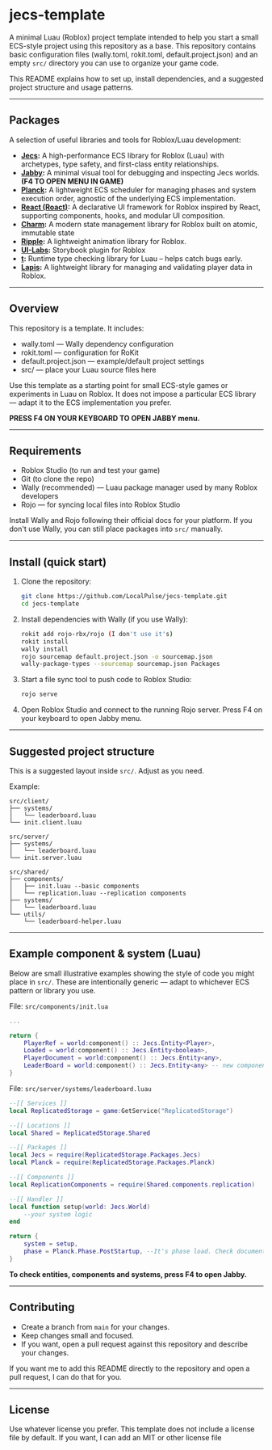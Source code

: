 # jecs-template
A minimal Luau (Roblox) project template intended to help you start a small ECS-style project using this repository as a base. This repository contains basic configuration files (wally.toml, rokit.toml, default.project.json) and an empty `src/` directory you can use to organize your game code.

This README explains how to set up, install dependencies, and a suggested project structure and usage patterns.

---

## Packages

A selection of useful libraries and tools for Roblox/Luau development:

- **[Jecs](https://ukendio.github.io/jecs/):** A high-performance ECS library for Roblox (Luau) with archetypes, type safety, and first-class entity relationships.
- **[Jabby](https://alicesaidhi.github.io/jabby/):** A minimal visual tool for debugging and inspecting Jecs worlds. **(F4 TO OPEN MENU IN GAME)**
- **[Planck](https://github.com/YetAnotherClown/planck):** A lightweight ECS scheduler for managing phases and system execution order, agnostic of the underlying ECS implementation.
- **[React (Roact)](https://roblox.github.io/roact-alignment/):** A declarative UI framework for Roblox inspired by React, supporting components, hooks, and modular UI composition.
- **[Charm](https://github.com/littensy/charm):** A modern state management library for Roblox built on atomic, immutable state
- **[Ripple](https://github.com/littensy/ripple):** A lightweight animation library for Roblox.
- **[UI-Labs](https://ui-labs.luau.page/):** Storybook plugin for Roblox
- **[t](https://github.com/osyrisrblx/t):** Runtime type checking library for Luau – helps catch bugs early.
- **[Lapis](https://github.com/nezuo/lapis):** A lightweight library for managing and validating player data in Roblox.


---

## Overview

This repository is a template. It includes:

- wally.toml — Wally dependency configuration
- rokit.toml — configuration for RoKit
- default.project.json — example/default project settings
- src/ — place your Luau source files here

Use this template as a starting point for small ECS-style games or experiments in Luau on Roblox. It does not impose a particular ECS library — adapt it to the ECS implementation you prefer.

**PRESS F4 ON YOUR KEYBOARD TO OPEN JABBY menu.**

---

## Requirements

- Roblox Studio (to run and test your game)
- Git (to clone the repo)
- Wally (recommended) — Luau package manager used by many Roblox developers
- Rojo — for syncing local files into Roblox Studio

Install Wally and Rojo following their official docs for your platform. If you don't use Wally, you can still place packages into `src/` manually.

---

## Install (quick start)

1. Clone the repository:
   ```bash
   git clone https://github.com/LocalPulse/jecs-template.git
   cd jecs-template
   ```

2. Install dependencies with Wally (if you use Wally):
   ```bash
   rokit add rojo-rbx/rojo (I don't use it's)
   rokit install
   wally install
   rojo sourcemap default.project.json -o sourcemap.json
   wally-package-types --sourcemap sourcemap.json Packages
   ```

3. Start a file sync tool to push code to Roblox Studio:
     ```bash
     rojo serve
     ```

4. Open Roblox Studio and connect to the running Rojo server. Press F4 on your keyboard to open Jabby menu.

---

## Suggested project structure

This is a suggested layout inside `src/`. Adjust as you need.

Example:
```
src/client/
├── systems/
│   └── leaderboard.luau
└── init.client.luau

src/server/
├── systems/
│   └── leaderboard.luau
└── init.server.luau

src/shared/
├── components/
│   ├── init.luau --basic components
│   └── replication.luau --replication components
├── systems/
│   └── leaderboard.luau
└── utils/
    └── leaderboard-helper.luau
```

---

## Example component & system (Luau)

Below are small illustrative examples showing the style of code you might place in `src/`. These are intentionally generic — adapt to whichever ECS pattern or library you use.

File: `src/components/init.lua`
```lua
...

return {
	PlayerRef = world:component() :: Jecs.Entity<Player>,
	Loaded = world:component() :: Jecs.Entity<boolean>,
	PlayerDocument = world:component() :: Jecs.Entity<any>,
  	LeaderBoard = world:component() :: Jecs.Entity<any> -- new component
}
```

File: `src/server/systems/leaderboard.luau`
```lua
--[[ Services ]]
local ReplicatedStorage = game:GetService("ReplicatedStorage")

--[[ Locations ]]
local Shared = ReplicatedStorage.Shared

--[[ Packages ]]
local Jecs = require(ReplicatedStorage.Packages.Jecs)
local Planck = require(ReplicatedStorage.Packages.Planck)

--[[ Components ]]
local ReplicationComponents = require(Shared.components.replication)

--[[ Handler ]]
local function setup(world: Jecs.World)
	--your system logic
end

return {
	system = setup,
	phase = Planck.Phase.PostStartup, --It's phase load. Check documentation Planck.
}
```

**To check entities, components and systems, press F4 to open Jabby.**

---

## Contributing

- Create a branch from `main` for your changes.
- Keep changes small and focused.
- If you want, open a pull request against this repository and describe your changes.

If you want me to add this README directly to the repository and open a pull request, I can do that for you.

---

## License

Use whatever license you prefer. This template does not include a license file by default. If you want, I can add an MIT or other license file
